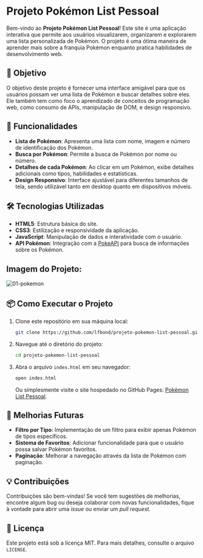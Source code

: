 # Projeto Pokémon List Pessoal

Bem-vindo ao **Projeto Pokémon List Pessoal**! Este site é uma aplicação interativa que permite aos usuários visualizarem, organizarem e explorarem uma lista personalizada de Pokémon. O projeto é uma ótima maneira de aprender mais sobre a franquia Pokémon enquanto pratica habilidades de desenvolvimento web.

## 🎯 Objetivo

O objetivo deste projeto é fornecer uma interface amigável para que os usuários possam ver uma lista de Pokémon e buscar detalhes sobre eles. Ele também tem como foco o aprendizado de conceitos de programação web, como consumo de APIs, manipulação de DOM, e design responsivo.

## 🚀 Funcionalidades

- **Lista de Pokémon**: Apresenta uma lista com nome, imagem e número de identificação dos Pokémon.
- **Busca por Pokémon**: Permite a busca de Pokémon por nome ou número.
- **Detalhes de cada Pokémon**: Ao clicar em um Pokémon, exibe detalhes adicionais como tipos, habilidades e estatísticas.
- **Design Responsivo**: Interface ajustável para diferentes tamanhos de tela, sendo utilizável tanto em desktop quanto em dispositivos móveis.

## 🛠️ Tecnologias Utilizadas

- **HTML5**: Estrutura básica do site.
- **CSS3**: Estilização e responsividade da aplicação.
- **JavaScript**: Manipulação de dados e interatividade com o usuário.
- **API Pokémon**: Integração com a [PokeAPI](https://pokeapi.co/) para busca de informações sobre os Pokémon.

## Imagem do Projeto:

![01-pokemon](https://github.com/user-attachments/assets/5fd48ada-9f17-4efc-83d9-6fd198c5d08a)


## 📦 Como Executar o Projeto

1. Clone este repositório em sua máquina local:
    ```bash
    git clone https://github.com/lfbond/projeto-pokemon-list-pessoal.git
    ```

2. Navegue até o diretório do projeto:
    ```bash
    cd projeto-pokemon-list-pessoal
    ```

3. Abra o arquivo `index.html` em seu navegador:
    ```bash
    open index.html
    ```
    Ou simplesmente visite o site hospedado no GitHub Pages: [Pokémon List Pessoal](https://lfbond.github.io/projeto-pokemon-list-pessoal/).

## 🎨 Melhorias Futuras

- **Filtro por Tipo**: Implementação de um filtro para exibir apenas Pokémon de tipos específicos.
- **Sistema de Favoritos**: Adicionar funcionalidade para que o usuário possa salvar Pokémon favoritos.
- **Paginação**: Melhorar a navegação através da lista de Pokémon com paginação.

## 💡 Contribuições

Contribuições são bem-vindas! Se você tem sugestões de melhorias, encontre algum bug ou deseja colaborar com novas funcionalidades, fique à vontade para abrir uma _issue_ ou enviar um _pull request_.

## 📄 Licença

Este projeto está sob a licença MIT. Para mais detalhes, consulte o arquivo `LICENSE`.
